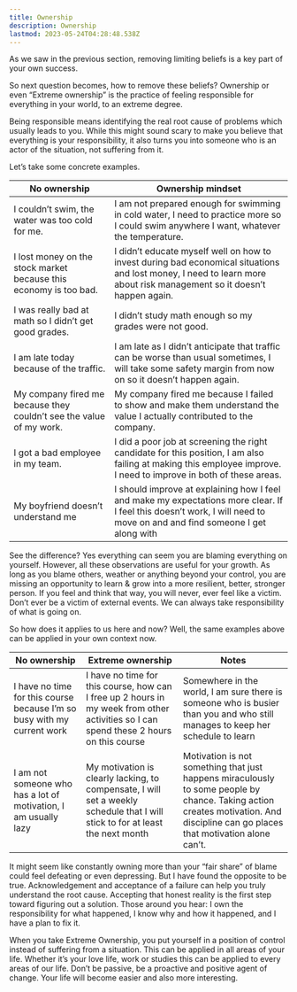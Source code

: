 ```yaml
---
title: Ownership
description: Ownership
lastmod: 2023-05-24T04:28:48.538Z
---
```


As we saw in the previous section, removing limiting beliefs is a key part of your own success.

So next question becomes, how to remove these beliefs? Ownership or even “Extreme ownership” is the practice of feeling responsible for everything in your world, to an extreme degree.

Being responsible means identifying the real root cause of problems which usually leads to you. While this might sound scary to make you believe that everything is your responsibility, it also turns you into someone who is an actor of the situation, not suffering from it.

Let’s take some concrete examples.

| No ownership                                                        | Ownership mindset                                                                                                                                                        |
| ------------------------------------------------------------------- | ------------------------------------------------------------------------------------------------------------------------------------------------------------------------ |
| I couldn’t swim, the water was too cold for me.                     | I am not prepared enough for swimming in cold water, I need to practice more so I could swim anywhere I want, whatever the temperature.                                  |
| I lost money on the stock market because this economy is too bad.   | I didn’t educate myself well on how to invest during bad economical situations and lost money, I need to learn more about risk management so it doesn’t happen again.    |
| I was really bad at math so I didn’t get good grades.               | I didn’t study math enough so my grades were not good.                                                                                                                   |
| I am late today because of the traffic.                             | I am late as I didn’t anticipate that traffic can be worse than usual sometimes, I will take some safety margin from now on so it doesn’t happen again.                  |
| My company fired me because they couldn’t see the value of my work. | My company fired me because I failed to show and make them understand the value I actually contributed to the company.                                                   |
| I got a bad employee in my team.                                    | I did a poor job at screening the right candidate for this position, I am also failing at making this employee improve. I need to improve in both of these areas.        |
| My boyfriend doesn’t understand me                                  | I should improve at explaining how I feel and make my expectations more clear. If I feel this doesn’t work, I will need to move on and and find someone I get along with |

See the difference? Yes everything can seem you are blaming everything on yourself. However, all these observations are useful for your growth. As long as you blame others, weather or anything beyond your control, you are missing an opportunity to learn & grow into a more resilient, better, stronger person. If you feel and think that way, you will never, ever feel like a victim. Don’t ever be a victim of external events. We can always take responsibility of what is going on.

So how does it applies to us here and now? Well, the same examples above can be applied in your own context now.

| No ownership                                                            | Extreme ownership                                                                                                                      | Notes                                                                                                                                                                            |
| ----------------------------------------------------------------------- | -------------------------------------------------------------------------------------------------------------------------------------- | -------------------------------------------------------------------------------------------------------------------------------------------------------------------------------- |
| I have no time for this course because I’m so busy with my current work | I have no time for this course, how can I free up 2 hours in my week from other activities so I can spend these 2 hours on this course | Somewhere in the world, I am sure there is someone who is busier than you and who still manages to keep her schedule to learn                                                    |
| I am not someone who has a lot of motivation, I am usually lazy         | My motivation is clearly lacking, to compensate, I will set a weekly schedule that I will stick to for at least the next month         | Motivation is not something that just happens miraculously to some people by chance. Taking action creates motivation. And discipline can go places that motivation alone can’t. |

It might seem like constantly owning more than your “fair share” of blame could feel defeating or even depressing. But I have found the opposite to be true. Acknowledgement and acceptance of a failure can help you truly understand the root cause. Accepting that honest reality is the first step toward figuring out a solution. Those around you hear: I own the responsibility for what happened, I know why and how it happened, and I have a plan to fix it.

When you take Extreme Ownership, you put yourself in a position of control instead of suffering from a situation. This can be applied in all areas of your life. Whether it’s your love life, work or studies this can be applied to every areas of our life. Don’t be passive, be a proactive and positive agent of change. Your life will become easier and also more interesting.
